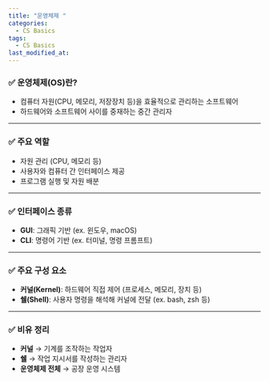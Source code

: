 ```yaml
---
title: "운영체제 "
categories:
  - CS Basics
tags:
  - CS Basics
last_modified_at:
---
```


### ✅ 운영체제(OS)란?

- 컴퓨터 자원(CPU, 메모리, 저장장치 등)을 효율적으로 관리하는 소프트웨어
- 하드웨어와 소프트웨어 사이를 중재하는 중간 관리자

---

### ✅ 주요 역할

- 자원 관리 (CPU, 메모리 등)
- 사용자와 컴퓨터 간 인터페이스 제공
- 프로그램 실행 및 자원 배분

---

### ✅ 인터페이스 종류

- **GUI**: 그래픽 기반 (ex. 윈도우, macOS)
- **CLI**: 명령어 기반 (ex. 터미널, 명령 프롬프트)

---

### ✅ 주요 구성 요소

- **커널(Kernel)**: 하드웨어 직접 제어 (프로세스, 메모리, 장치 등)
- **쉘(Shell)**: 사용자 명령을 해석해 커널에 전달 (ex. bash, zsh 등)

---

### ✅ 비유 정리

- **커널** → 기계를 조작하는 작업자  
- **쉘** → 작업 지시서를 작성하는 관리자  
- **운영체제 전체** → 공장 운영 시스템

